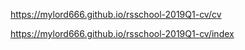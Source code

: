 
https://mylord666.github.io/rsschool-2019Q1-cv/cv

https://mylord666.github.io/rsschool-2019Q1-cv/index
